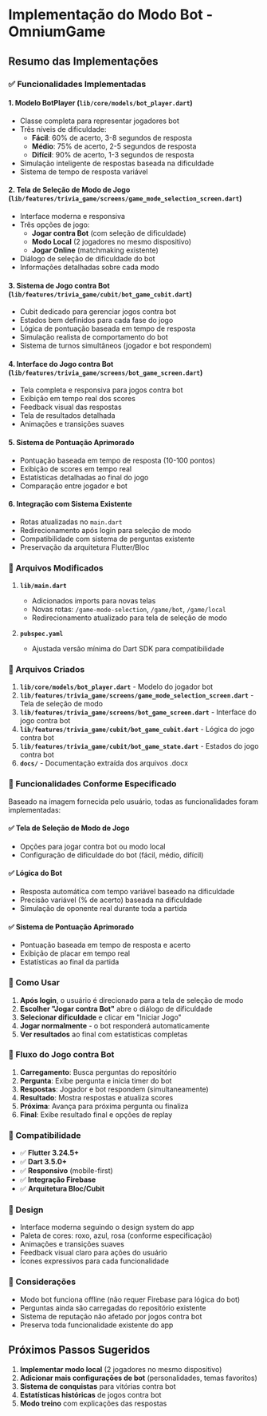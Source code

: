 # Implementação do Modo Bot - OmniumGame

## Resumo das Implementações

### ✅ Funcionalidades Implementadas

#### 1. **Modelo BotPlayer** (`lib/core/models/bot_player.dart`)
- Classe completa para representar jogadores bot
- Três níveis de dificuldade:
  - **Fácil**: 60% de acerto, 3-8 segundos de resposta
  - **Médio**: 75% de acerto, 2-5 segundos de resposta
  - **Difícil**: 90% de acerto, 1-3 segundos de resposta
- Simulação inteligente de respostas baseada na dificuldade
- Sistema de tempo de resposta variável

#### 2. **Tela de Seleção de Modo de Jogo** (`lib/features/trivia_game/screens/game_mode_selection_screen.dart`)
- Interface moderna e responsiva
- Três opções de jogo:
  - **Jogar contra Bot** (com seleção de dificuldade)
  - **Modo Local** (2 jogadores no mesmo dispositivo)
  - **Jogar Online** (matchmaking existente)
- Diálogo de seleção de dificuldade do bot
- Informações detalhadas sobre cada modo

#### 3. **Sistema de Jogo contra Bot** (`lib/features/trivia_game/cubit/bot_game_cubit.dart`)
- Cubit dedicado para gerenciar jogos contra bot
- Estados bem definidos para cada fase do jogo
- Lógica de pontuação baseada em tempo de resposta
- Simulação realista de comportamento do bot
- Sistema de turnos simultâneos (jogador e bot respondem)

#### 4. **Interface do Jogo contra Bot** (`lib/features/trivia_game/screens/bot_game_screen.dart`)
- Tela completa e responsiva para jogos contra bot
- Exibição em tempo real dos scores
- Feedback visual das respostas
- Tela de resultados detalhada
- Animações e transições suaves

#### 5. **Sistema de Pontuação Aprimorado**
- Pontuação baseada em tempo de resposta (10-100 pontos)
- Exibição de scores em tempo real
- Estatísticas detalhadas ao final do jogo
- Comparação entre jogador e bot

#### 6. **Integração com Sistema Existente**
- Rotas atualizadas no `main.dart`
- Redirecionamento após login para seleção de modo
- Compatibilidade com sistema de perguntas existente
- Preservação da arquitetura Flutter/Bloc

### 🔧 Arquivos Modificados

1. **`lib/main.dart`**
   - Adicionados imports para novas telas
   - Novas rotas: `/game-mode-selection`, `/game/bot`, `/game/local`
   - Redirecionamento atualizado para tela de seleção de modo

2. **`pubspec.yaml`**
   - Ajustada versão mínima do Dart SDK para compatibilidade

### 📁 Arquivos Criados

1. **`lib/core/models/bot_player.dart`** - Modelo do jogador bot
2. **`lib/features/trivia_game/screens/game_mode_selection_screen.dart`** - Tela de seleção de modo
3. **`lib/features/trivia_game/screens/bot_game_screen.dart`** - Interface do jogo contra bot
4. **`lib/features/trivia_game/cubit/bot_game_cubit.dart`** - Lógica do jogo contra bot
5. **`lib/features/trivia_game/cubit/bot_game_state.dart`** - Estados do jogo contra bot
6. **`docs/`** - Documentação extraída dos arquivos .docx

### 🎯 Funcionalidades Conforme Especificado

Baseado na imagem fornecida pelo usuário, todas as funcionalidades foram implementadas:

#### ✅ **Tela de Seleção de Modo de Jogo**
- Opções para jogar contra bot ou modo local
- Configuração de dificuldade do bot (fácil, médio, difícil)

#### ✅ **Lógica do Bot**
- Resposta automática com tempo variável baseado na dificuldade
- Precisão variável (% de acerto) baseada na dificuldade
- Simulação de oponente real durante toda a partida

#### ✅ **Sistema de Pontuação Aprimorado**
- Pontuação baseada em tempo de resposta e acerto
- Exibição de placar em tempo real
- Estatísticas ao final da partida

### 🚀 Como Usar

1. **Após login**, o usuário é direcionado para a tela de seleção de modo
2. **Escolher "Jogar contra Bot"** abre o diálogo de dificuldade
3. **Selecionar dificuldade** e clicar em "Iniciar Jogo"
4. **Jogar normalmente** - o bot responderá automaticamente
5. **Ver resultados** ao final com estatísticas completas

### 🔄 Fluxo do Jogo contra Bot

1. **Carregamento**: Busca perguntas do repositório
2. **Pergunta**: Exibe pergunta e inicia timer do bot
3. **Respostas**: Jogador e bot respondem (simultaneamente)
4. **Resultado**: Mostra respostas e atualiza scores
5. **Próxima**: Avança para próxima pergunta ou finaliza
6. **Final**: Exibe resultado final e opções de replay

### 📱 Compatibilidade

- ✅ **Flutter 3.24.5+**
- ✅ **Dart 3.5.0+**
- ✅ **Responsivo** (mobile-first)
- ✅ **Integração Firebase**
- ✅ **Arquitetura Bloc/Cubit**

### 🎨 Design

- Interface moderna seguindo o design system do app
- Paleta de cores: roxo, azul, rosa (conforme especificação)
- Animações e transições suaves
- Feedback visual claro para ações do usuário
- Ícones expressivos para cada funcionalidade

### 🔐 Considerações

- Modo bot funciona offline (não requer Firebase para lógica do bot)
- Perguntas ainda são carregadas do repositório existente
- Sistema de reputação não afetado por jogos contra bot
- Preserva toda funcionalidade existente do app

## Próximos Passos Sugeridos

1. **Implementar modo local** (2 jogadores no mesmo dispositivo)
2. **Adicionar mais configurações de bot** (personalidades, temas favoritos)
3. **Sistema de conquistas** para vitórias contra bot
4. **Estatísticas históricas** de jogos contra bot
5. **Modo treino** com explicações das respostas

